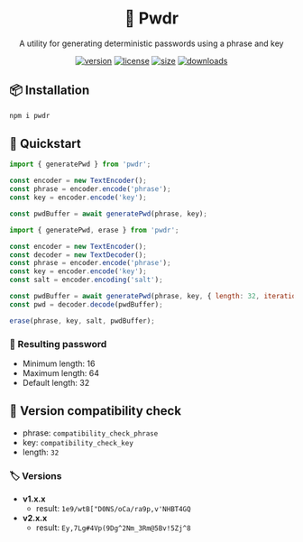<div align="center">

# 🔣 Pwdr

A utility for generating deterministic passwords using a phrase and key

[![version](https://img.shields.io/npm/v/pwdr?style=for-the-badge)](https://www.npmjs.com/package/pwdr)
[![license](https://img.shields.io/npm/l/pwdr?style=for-the-badge)](https://github.com/Apollo917/pwdr/blob/main/LICENSE)
[![size](https://img.shields.io/bundlephobia/minzip/pwdr?style=for-the-badge)](https://bundlephobia.com/result?p=pwdr)
[![downloads](https://img.shields.io/npm/dw/pwdr?style=for-the-badge)](https://www.npmjs.com/package/pwdr)

</div>

## 📦 Installation

```bash
npm i pwdr
```

## 🚀 Quickstart

```javascript
import { generatePwd } from 'pwdr';

const encoder = new TextEncoder();
const phrase = encoder.encode('phrase');
const key = encoder.encode('key');

const pwdBuffer = await generatePwd(phrase, key);
```

```javascript
import { generatePwd, erase } from 'pwdr';

const encoder = new TextEncoder();
const decoder = new TextDecoder();
const phrase = encoder.encode('phrase');
const key = encoder.encode('key');
const salt = encoder.encoding('salt');

const pwdBuffer = await generatePwd(phrase, key, { length: 32, iterations: 1_000_000, salt });
const pwd = decoder.decode(pwdBuffer);

erase(phrase, key, salt, pwdBuffer);
```

### 🔢 Resulting password

- Minimum length: 16
- Maximum length: 64
- Default length: 32

## 🔁 Version compatibility check

- phrase: `compatibility_check_phrase`
- key: `compatibility_check_key`
- length: `32`

### 🏷️ Versions

- **v1.x.x**
    - result: `1e9/wtB["D0NS/oCa/ra9p,v'NHBT4GQ`
- **v2.x.x**
    - result: `Ey,7Lg#4Vp(9Dg^2Nm_3Rm@5Bv!5Zj^8`
